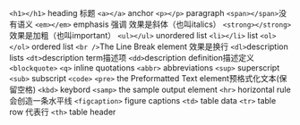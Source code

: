 `<h1></h1>` heading 标题
`<a></a>` anchor
`<p></p>` paragraph
`<span></span>`没有语义
`<em></em>` emphasis 强调 效果是斜体（也叫italics）
`<strong></strong>` 效果是加粗（也叫important）
`<ul></ul>` unordered list
`<li></li>` list
`<ol></ol>` ordered list
`<br />`The Line Break element 效果是换行
`<dl>`description lists
`<dt>`description term描述项
`<dd>`description definition描述定义
`<blockquote>`
`<q>` inline quotations
`<abbr>` abbreviations
`<sup>` superscript
`<sub>` subscript
`<code>`
`<pre>` the Preformatted Text element预格式化文本(保留空格)
`<kbd>` keybord
`<samp>` the sample output element
`<hr>` horizontal rule 会创造一条水平线
`<figcaption>` figure captions
`<td>` table data
`<tr>` table row 代表行
`<th>` table header
